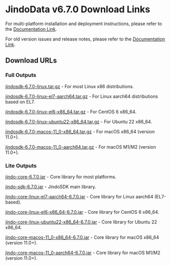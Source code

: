 # JindoData v6.7.0 Download Links

For multi-platform installation and deployment instructions, please refer to the [Documentation Link](jindosdk_deployment_multi_platform.md).

For old version issues and release notes, please refer to the [Documentation Link](../releases.md).

## Download URLs

### Full Outputs

[jindosdk-6.7.0-linux.tar.gz](https://jindodata-binary.oss-cn-shanghai.aliyuncs.com/release/6.7.0/jindosdk-6.7.0-linux.tar.gz) - For most Linux x86 distributions.

[jindosdk-6.7.0-linux-el7-aarch64.tar.gz](https://jindodata-binary.oss-cn-shanghai.aliyuncs.com/release/6.7.0/jindosdk-6.7.0-linux-el7-aarch64.tar.gz) - For Linux aarch64 distributions based on EL7.

[jindosdk-6.7.0-linux-el6-x86_64.tar.gz](https://jindodata-binary.oss-cn-shanghai.aliyuncs.com/release/6.7.0/jindosdk-6.7.0-linux-el6-x86_64.tar.gz) - For CentOS 6 x86_64.

[jindosdk-6.7.0-linux-ubuntu22-x86_64.tar.gz](https://jindodata-binary.oss-cn-shanghai.aliyuncs.com/release/6.7.0/jindosdk-6.7.0-linux-ubuntu22-x86_64.tar.gz) - For Ubuntu 22 x86_64.

[jindosdk-6.7.0-macos-11_0-x86_64.tar.gz](https://jindodata-binary.oss-cn-shanghai.aliyuncs.com/release/6.7.0/jindosdk-6.7.0-macos-11_0-x86_64.tar.gz) - For macOS x86_64 (version 11.0+).

[jindosdk-6.7.0-macos-11_0-aarch64.tar.gz](https://jindodata-binary.oss-cn-shanghai.aliyuncs.com/release/6.7.0/jindosdk-6.7.0-macos-11_0-aarch64.tar.gz) - For macOS M1/M2 (version 11.0+).

### Lite Outputs

[jindo-core-6.7.0.jar](https://jindodata-binary.oss-cn-shanghai.aliyuncs.com/mvn-repo/com/aliyun/jindodata/jindo-core/6.7.0/jindo-core-6.7.0.jar) - Core library for most platforms.

[jindo-sdk-6.7.0.jar](https://jindodata-binary.oss-cn-shanghai.aliyuncs.com/mvn-repo/com/aliyun/jindodata/jindo-sdk/6.7.0/jindo-sdk-6.7.0.jar) - JindoSDK main library.

[jindo-core-linux-el7-aarch64-6.7.0.jar](https://jindodata-binary.oss-cn-shanghai.aliyuncs.com/mvn-repo/com/aliyun/jindodata/jindo-core-linux-el7-aarch64/6.7.0/jindo-core-linux-el7-aarch64-6.7.0.jar) - Core library for Linux aarch64 (EL7-based).

[jindo-core-linux-el6-x86_64-6.7.0.jar](https://jindodata-binary.oss-cn-shanghai.aliyuncs.com/mvn-repo/com/aliyun/jindodata/jindo-core-linux-el6-x86_64/6.7.0/jindo-core-linux-el6-x86_64-6.7.0.jar) - Core library for CentOS 6 x86_64.

[jindo-core-linux-ubuntu22-x86_64-6.7.0.jar](https://jindodata-binary.oss-cn-shanghai.aliyuncs.com/mvn-repo/com/aliyun/jindodata/jindo-core-linux-ubuntu22-x86_64/6.7.0/jindo-core-linux-ubuntu22-x86_64-6.7.0.jar) - Core library for Ubuntu 22 x86_64.

[jindo-core-macos-11_0-x86_64-6.7.0.jar](https://jindodata-binary.oss-cn-shanghai.aliyuncs.com/mvn-repo/com/aliyun/jindodata/jindo-core-macos-11_0-x86_64/6.7.0/jindo-core-macos-11_0-x86_64-6.7.0.jar) - Core library for macOS x86_64 (version 11.0+).

[jindo-core-macos-11_0-aarch64-6.7.0.jar](https://jindodata-binary.oss-cn-shanghai.aliyuncs.com/mvn-repo/com/aliyun/jindodata/jindo-core-macos-11_0-aarch64/6.7.0/jindo-core-macos-11_0-aarch64-6.7.0.jar) - Core library for macOS M1/M2 (version 11.0+).